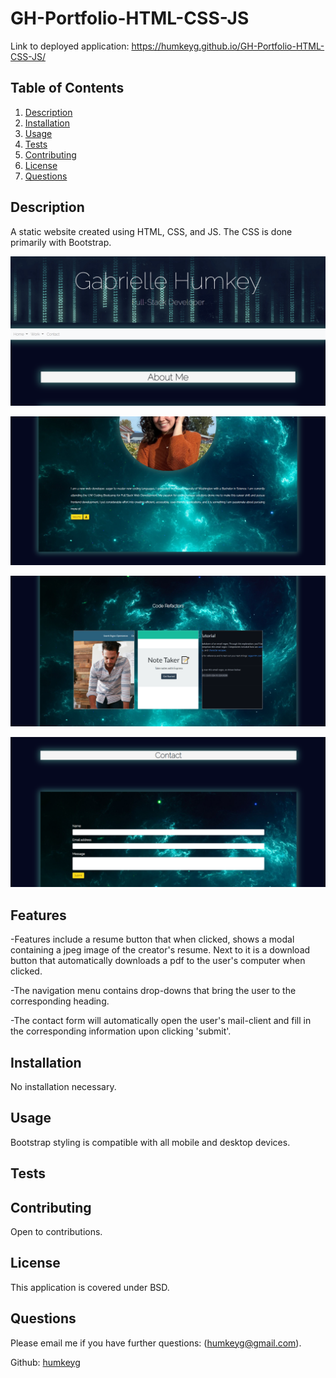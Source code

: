 # GH-Portfolio-HTML-CSS-JS

Link to deployed application: https://humkeyg.github.io/GH-Portfolio-HTML-CSS-JS/

## Table of Contents

1. [Description](#Description)
2. [Installation](#Installation)
3. [Usage](#Usage)
4. [Tests](#Tests)
5. [Contributing](#Contributing)
6. [License](#License)
7. [Questions](#Questions)

## Description

A static website created using HTML, CSS, and JS. The CSS is done primarily with Bootstrap.

![Landing page](./Assets/landing-page.png)

![About Me page](./Assets/about-page.png)

![Work page](./Assets/work-page.png)

![Contact page](./Assets/contact-page.png)

## Features

-Features include a resume button that when clicked, shows a modal containing a jpeg image of the creator's resume. Next to it is a download button that automatically downloads a pdf to the user's computer when clicked.

-The navigation menu contains drop-downs that bring the user to the corresponding heading.

-The contact form will automatically open the user's mail-client and fill in the corresponding information upon clicking 'submit'.

## Installation

No installation necessary.

## Usage

Bootstrap styling is compatible with all mobile and desktop devices.

## Tests

## Contributing

Open to contributions.

## License

This application is covered under BSD.

## Questions

Please email me if you have further questions: 
(humkeyg@gmail.com).

Github:
[humkeyg](https://github.com/humkeyg)
